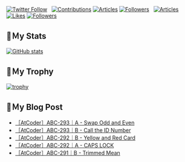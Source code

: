 [![Twitter Follow](https://img.shields.io/twitter/follow/hyperdb?label=twitter&logo=twitter&style=plastic)](https://twitter.com/hyperdb)
&nbsp;
[![Contributions](https://badgen.org/img/qiita/hyperdb/contributions?style=plastic)](https://qiita.com/hyperdb)
[![Articles](https://badgen.org/img/qiita/hyperdb/articles?style=plastic)](https://qiita.com/hyperdb)
[![Followers](https://badgen.org/img/qiita/hyperdb/followers?style=plastic)](https://qiita.com/hyperdb)
&nbsp;
[![Articles](https://badgen.org/img/zenn/hyperdb/articles)](https://zenn.dev/hyperdb)
[![Likes](https://badgen.org/img/zenn/hyperdb/likes?style=plastic)](https://zenn.dev/hyperdb)
[![Followers](https://badgen.org/img/zenn/hyperdb/followers?style=plastic)](https://zenn.dev/hyperdb)

## 🔖Ｍy Stats

[![GitHub stats](https://github-readme-stats-eight-theta.vercel.app/api?username=hyperdb&theme=radical&count_private=true&show_icons=true)](https://github.com/anuraghazra/github-readme-stats)

## 🔖Ｍy Trophy

[![trophy](https://github-profile-trophy.vercel.app/?username=hyperdb&theme=onedark)](https://github.com/ryo-ma/github-profile-trophy)

## 🔖Ｍy Blog Post

<!-- BLOG-POST-LIST:START -->
- [［AtCoder］ABC-293｜A - Swap Odd and Even](https://zenn.dev/hyperdb/articles/f3fc0c304664d1)
- [［AtCoder］ABC-293｜B - Call the ID Number](https://zenn.dev/hyperdb/articles/dbb58b46626623)
- [［AtCoder］ABC-292｜B - Yellow and Red Card](https://zenn.dev/hyperdb/articles/d56c492a01aedd)
- [［AtCoder］ABC-292｜A - CAPS LOCK](https://zenn.dev/hyperdb/articles/942930634a99e4)
- [［AtCoder］ABC-291｜B - Trimmed Mean](https://zenn.dev/hyperdb/articles/91f1cc180318d5)
<!-- BLOG-POST-LIST:END -->

